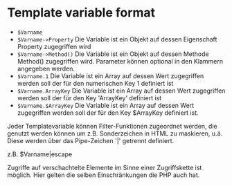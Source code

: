 
# Template variable format


* `$Varname`
* `$Varname->Property`    Die Variable ist ein Objekt auf dessen Eigenschaft
                          Property zugegriffen wird
* `$Varname->Method()`    Die Variable ist ein Objekt auf dessen Methode
                          Method() zugegriffen wird. Parameter können optional
                          in den Klammern angegeben werden.
* `$Varname.1`            Die Variable ist ein Array auf dessen Wert zugegriffen
                          werden soll der für den numerischen Key 1 definiert ist
* `$Varname.ArrayKey`     Die Variable ist ein Array auf dessen Wert zugegriffen
                          werden soll der für den Key 'ArrayKey' definiert ist
* `$Varname.$ArrayKey`    Die Variable ist ein Array auf dessen Wert zugegriffen
                          werden soll der für den Key $ArrayKey definiert ist.

Jeder Templatevariable können Filter-Funktionen zugeordnet werden, die genutzt
werden können um z.B. Sonderzeichen in HTML zu maskieren, u.ä.
Diese werden über das Pipe-Zeichen '|' getrennt definiert.

z.B. $Varname|escape


Zugriffe auf verschachtelte Elemente im Sinne einer Zugriffskette ist möglich.
Hier gelten die selben Einschränkungen die PHP auch hat.
